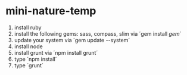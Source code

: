 # mini-nature-temp

1. install ruby 
2. install the following gems: sass, compass, slim via ´gem install *gem*´
3. update your system via ´gem update --system´
4. install node 
5. install grunt via ´npm install grunt´
6. type ´npm install´
7. type ´grunt´